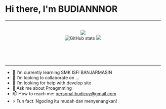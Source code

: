 # Hi there, I'm BUDIANNNOR
___

<p align="center">
  <br />
   <img src="https://github-readme-stats.vercel.app/api/top-langs/?username=budicuy&layout=compact&theme=monokai&langs_count=12"/><br />
  <img src="https://github-readme-stats.vercel.app/api?username=budicuy&show_icons=true&include_all_commits=true&theme=monokai" alt="GitHub stats" />
  <img src="https://github-readme-streak-stats.herokuapp.com/?user=budicuy&theme=monokai"/>
 
  <br />  <br /><br />
</p>

___

- 🌱 I’m currently learning SMK ISFI BANJARMASIN
- 👯 I’m looking to collaborate on ...
- 🤔 I’m looking for help with develop site
- 💬 Ask me about Proagmming
- 📫 How to reach me: personal.budicuy@gmail.com
- ⚡ Fun fact: Ngoding itu mudah dan menyenangkan!

